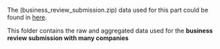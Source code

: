 
The (business_review_submission.zip) data used for this part could be found in [here](https://github.com/tulip-lab/sit742/blob/364d63887a6597c829d11f68091f79e8f70794f8/Jupyter/data/business_review_submission.zip).

This folder contains the raw and aggregated data used for the **business review submission with many companies**
